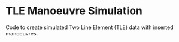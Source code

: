 # TLE Manoeuvre Simulation

Code to create simulated Two Line Element (TLE) data with inserted manoeuvres.